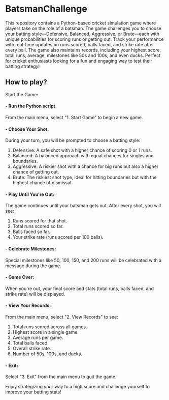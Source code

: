 # BatsmanChallenge
This repository contains a Python-based cricket simulation game where players take on the role of a batsman. The game challenges you to choose your batting style—Defensive, Balanced, Aggressive, or Brute—each with unique probabilities for scoring runs or getting out. Track your performance with real-time updates on runs scored, balls faced, and strike rate after every ball. The game also maintains records, including your highest score, total runs, average, milestones like 50s and 100s, and even ducks. Perfect for cricket enthusiasts looking for a fun and engaging way to test their batting strategy!

## How to play?
Start the Game:

#### - Run the Python script.
From the main menu, select "1. Start Game" to begin a new game.

#### - Choose Your Shot:
During your turn, you will be prompted to choose a batting style:
1. Defensive: A safe shot with a higher chance of scoring 0 or 1 runs.
2. Balanced: A balanced approach with equal chances for singles and boundaries.
3. Aggressive: A riskier shot with a chance for big runs but also a higher chance of getting out.
4. Brute: The riskiest shot type, ideal for hitting boundaries but with the highest chance of dismissal.

#### - Play Until You're Out:
The game continues until your batsman gets out.
After every shot, you will see:
1. Runs scored for that shot.
2. Total runs scored so far.
3. Balls faced so far.
4. Your strike rate (runs scored per 100 balls).

#### - Celebrate Milestones:
Special milestones like 50, 100, 150, and 200 runs will be celebrated with a message during the game.

#### - Game Over:
When you're out, your final score and stats (total runs, balls faced, and strike rate) will be displayed.

#### - View Your Records:
From the main menu, select "2. View Records" to see:
1. Total runs scored across all games.
2. Highest score in a single game.
3. Average runs per game.
4. Total balls faced.
5. Overall strike rate.
6. Number of 50s, 100s, and ducks.

#### - Exit:
Select "3. Exit" from the main menu to quit the game.

Enjoy strategizing your way to a high score and challenge yourself to improve your batting stats!
